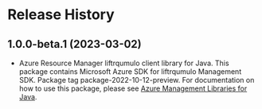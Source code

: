 # Release History

## 1.0.0-beta.1 (2023-03-02)

- Azure Resource Manager liftrqumulo client library for Java. This package contains Microsoft Azure SDK for liftrqumulo Management SDK.  Package tag package-2022-10-12-preview. For documentation on how to use this package, please see [Azure Management Libraries for Java](https://aka.ms/azsdk/java/mgmt).
